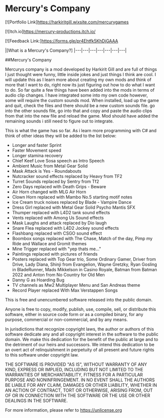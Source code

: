 # Mercury's Company

[![Portfolio Link]https://harkiritgill.wixsite.com/mercurygames

[![Itch.io]https://mercury-productions.itch.io/

[![Feedback Link:]https://forms.gle/pr4Ehtfk5KhDjGAAA

|[What is a Mercury's Company?]
|---|---|---|---|---|---|---|

##Mercury's Company

Mercurys company is a mod developed by Harkirit Gill and are full of things I just thought were funny, little inside jokes and just things I think are cool.
I will update this as I learn more about creating my own mods and think of more that I want to do, right now its just figuring out how to do what I want to do. So far quite a few things have been added into the mods in terms of audio clip changes. I have integrated some into my own code however, some will require the custom sounds mod. When installed, load up the game and quit, check the files and there should be a new custom sounds file. go into the other sounds file, go into that and copy and paste the audio clips from that into the new file and reload the game. Mod should have added the remaining sounds i still need to figure out to integrate. 

This is what the game has so far. As i learn more programming with C# and think of other ideas they will be added to the list below:

- Longer and faster Sprint
- Faster Movement speed
- Longer stamina recovery
- Chief Keef Love Sosa speech as Intro Speech
- Ambient Music from Metal Gear Solid
- Mask Attack is Yes - Roundabouts
- Nutcracker sound effects replaced by Heavy from TF2
- Turret Sounds replaced by Sentry from Tf2
- Zero Days replaced with Death Grips - Beware
- Air Horn changed with MLG Air Horn
- Clown Horn replaced with Mambo No.5 starting motif notes
- Ice Cream truck noises replaced by Blade - Vampire Dance
- Dress Girl replaced with Metal Gear Solid Psycho Mantis SFX
- Thumper replaced with L4D2 tank sound effects
- Vents replaced with Among Us Sound effects
- Mask Laughs and attack replaced by Dio laugh
- Snare Flea replaced with L4D2 Jockey sound effects
- Flashbang replaced with CSGO sound effect
- Boombox songs replaced with The Chase, Match of the day, Pimp my Ride and Wallace and Gromit themes
- Mine Trigger replaced with "yep thats me..."
- Paintings replaced with pictures of friends
- Posters replaced with Top Gear trio, Some Ordinary Gamer, Driver from Drive, Lady Diana, Shinji from Evangelion, Wayne Gretzky, Ryan Gosling in BladeRunner, Mads Mikkelson in Casino Royale, Batman from Batman 2022 and Anton from No Country for Old Men
- Danny G as Hoarding Bug
- TV channels as Mw2 Multiplayer Menu and San Andreas theme
- Record Player replaced With Max Verstappen Songs




This is free and unencumbered software released into the public domain.

Anyone is free to copy, modify, publish, use, compile, sell, or
distribute this software, either in source code form or as a compiled
binary, for any purpose, commercial or non-commercial, and by any
means.

In jurisdictions that recognize copyright laws, the author or authors
of this software dedicate any and all copyright interest in the
software to the public domain. We make this dedication for the benefit
of the public at large and to the detriment of our heirs and
successors. We intend this dedication to be an overt act of
relinquishment in perpetuity of all present and future rights to this
software under copyright law.

THE SOFTWARE IS PROVIDED "AS IS", WITHOUT WARRANTY OF ANY KIND,
EXPRESS OR IMPLIED, INCLUDING BUT NOT LIMITED TO THE WARRANTIES OF
MERCHANTABILITY, FITNESS FOR A PARTICULAR PURPOSE AND NONINFRINGEMENT.
IN NO EVENT SHALL THE AUTHORS BE LIABLE FOR ANY CLAIM, DAMAGES OR
OTHER LIABILITY, WHETHER IN AN ACTION OF CONTRACT, TORT OR OTHERWISE,
ARISING FROM, OUT OF OR IN CONNECTION WITH THE SOFTWARE OR THE USE OR
OTHER DEALINGS IN THE SOFTWARE.

For more information, please refer to <https://unlicense.org>
